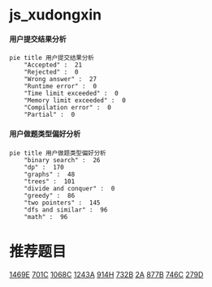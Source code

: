 # js_xudongxin

<!-- tabs:start -->



#### **用户提交结果分析**

```mermaid
pie title 用户提交结果分析
    "Accepted" :  21
    "Rejected" :  0
    "Wrong answer" :  27
    "Runtime error" :  0
    "Time limit exceeded" :  0
    "Memory limit exceeded" :  0
    "Compilation error" :  0
    "Partial" :  0
```

#### **用户做题类型偏好分析**

```mermaid
pie title 用户做题类型偏好分析
    "binary search" :  26
    "dp" :  170
    "graphs" :  48
    "trees" :  101
    "divide and conquer" :  0
    "greedy" :  86
    "two pointers" :  145
    "dfs and similar" :  96
    "math" :  96
```



<!-- tabs:end -->
# 推荐题目
[1469E](https://codeforces.com/contest/1469/problem/E)
[701C](https://codeforces.com/contest/701/problem/C)
[1068C](https://codeforces.com/contest/1068/problem/C)
[1243A](https://codeforces.com/contest/1243/problem/A)
[914H](https://codeforces.com/contest/914/problem/H)
[732B](https://codeforces.com/contest/732/problem/B)
[2A](https://codeforces.com/contest/2/problem/A)
[877B](https://codeforces.com/contest/877/problem/B)
[746C](https://codeforces.com/contest/746/problem/C)
[279D](https://codeforces.com/contest/279/problem/D)
